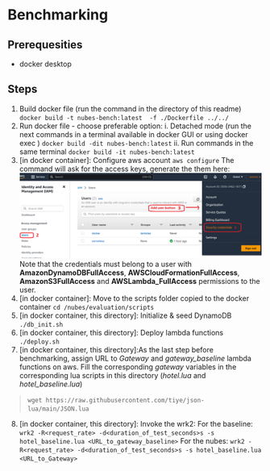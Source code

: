# Benchmarking 

## Prerequesities

- docker desktop

## Steps

1. Build docker file (run the command in the directory of this readme)
`docker build -t nubes-bench:latest  -f ./Dockerfile ../../`
2. Run docker file - choose preferable option:
 i. Detached mode (run the next commands in a terminal available in docker GUI or using docker exec )
    `docker build -dit nubes-bench:latest`
 ii. Run commands in the same terminal
    `docker build -it nubes-bench:latest`
3. [in docker container]: Configure aws account
   `aws configure`
   The command will ask for the access keys, generate the them here:
   ![aws configure screenshot](.//../../images/aws-configure.png)
   Note that the credentials must belong to a user with    **AmazonDynamoDBFullAccess**, **AWSCloudFormationFullAccess**, **AmazonS3FullAccess** and **AWSLambda_FullAccess** permissions to the user.
4. [in docker container]: Move to the scripts folder copied to the docker container
   `cd /nubes/evaluation/scripts`
5.  [in docker container, this directory]: Initialize & seed DynamoDB
   `./db_init.sh`
6.  [in docker container, this directory]: Deploy lambda functions
   `./deploy.sh`
7. [in docker container, this directory]:As the last step before benchmarking, assign URL to *Gateway* and *gateway_baseline* lambda functions on aws.
Fill the corresponding *gateway* variables in the corresponding lua scripts in this directory (*hotel.lua* and *hotel_baseline.lua*)

> `wget https://raw.githubusercontent.com/tiye/json-lua/main/JSON.lua`

8. [in docker container, this directory]: Invoke the wrk2:
   For the baseline:
 `wrk2 -R<request_rate> -d<duration_of_test_seconds>s -s hotel_baseline.lua <URL_to_gateway_baseline>`
 For the nubes:
 `wrk2 -R<request_rate> -d<duration_of_test_seconds>s -s hotel_baseline.lua <URL_to_Gateway>`
